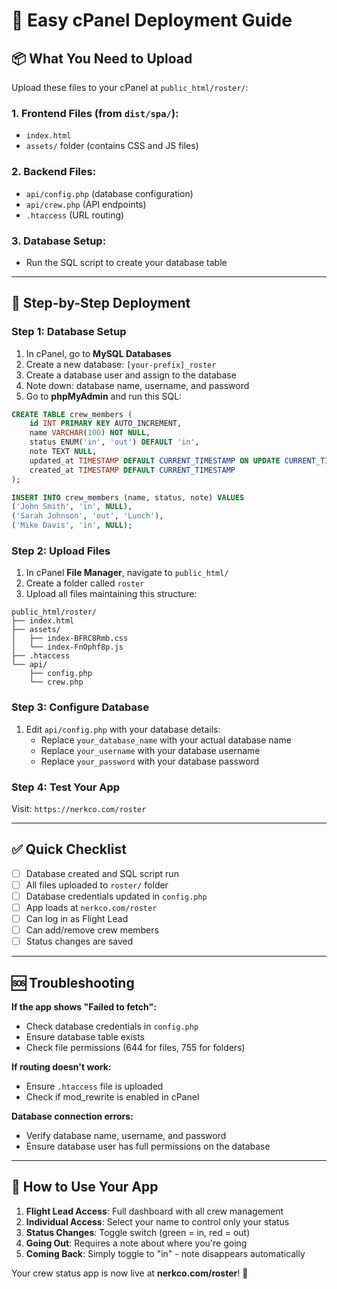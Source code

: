# 🚀 Easy cPanel Deployment Guide

## 📦 **What You Need to Upload**

Upload these files to your cPanel at `public_html/roster/`:

### **1. Frontend Files (from `dist/spa/`):**
- `index.html`
- `assets/` folder (contains CSS and JS files)

### **2. Backend Files:**
- `api/config.php` (database configuration)
- `api/crew.php` (API endpoints)
- `.htaccess` (URL routing)

### **3. Database Setup:**
- Run the SQL script to create your database table

---

## 🔧 **Step-by-Step Deployment**

### **Step 1: Database Setup**
1. In cPanel, go to **MySQL Databases**
2. Create a new database: `[your-prefix]_roster`
3. Create a database user and assign to the database
4. Note down: database name, username, and password
5. Go to **phpMyAdmin** and run this SQL:

```sql
CREATE TABLE crew_members (
    id INT PRIMARY KEY AUTO_INCREMENT,
    name VARCHAR(100) NOT NULL,
    status ENUM('in', 'out') DEFAULT 'in',
    note TEXT NULL,
    updated_at TIMESTAMP DEFAULT CURRENT_TIMESTAMP ON UPDATE CURRENT_TIMESTAMP,
    created_at TIMESTAMP DEFAULT CURRENT_TIMESTAMP
);

INSERT INTO crew_members (name, status, note) VALUES 
('John Smith', 'in', NULL),
('Sarah Johnson', 'out', 'Lunch'),
('Mike Davis', 'in', NULL);
```

### **Step 2: Upload Files**
1. In cPanel **File Manager**, navigate to `public_html/`
2. Create a folder called `roster`
3. Upload all files maintaining this structure:

```
public_html/roster/
├── index.html
├── assets/
│   ├── index-BFRC8Rmb.css
│   └── index-FnOphf8p.js
├── .htaccess
└── api/
    ├── config.php
    └── crew.php
```

### **Step 3: Configure Database**
1. Edit `api/config.php` with your database details:
   - Replace `your_database_name` with your actual database name
   - Replace `your_username` with your database username
   - Replace `your_password` with your database password

### **Step 4: Test Your App**
Visit: `https://nerkco.com/roster`

---

## ✅ **Quick Checklist**

- [ ] Database created and SQL script run
- [ ] All files uploaded to `roster/` folder
- [ ] Database credentials updated in `config.php`
- [ ] App loads at `nerkco.com/roster`
- [ ] Can log in as Flight Lead
- [ ] Can add/remove crew members
- [ ] Status changes are saved

---

## 🆘 **Troubleshooting**

**If the app shows "Failed to fetch":**
- Check database credentials in `config.php`
- Ensure database table exists
- Check file permissions (644 for files, 755 for folders)

**If routing doesn't work:**
- Ensure `.htaccess` file is uploaded
- Check if mod_rewrite is enabled in cPanel

**Database connection errors:**
- Verify database name, username, and password
- Ensure database user has full permissions on the database

---

## 📱 **How to Use Your App**

1. **Flight Lead Access**: Full dashboard with all crew management
2. **Individual Access**: Select your name to control only your status
3. **Status Changes**: Toggle switch (green = in, red = out)
4. **Going Out**: Requires a note about where you're going
5. **Coming Back**: Simply toggle to "in" - note disappears automatically

Your crew status app is now live at **nerkco.com/roster**! 🎯
